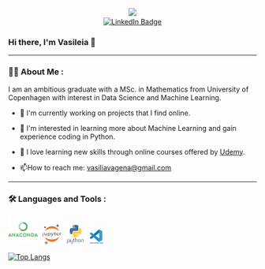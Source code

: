 
<div id="header" align="center">
  <img src="https://media.giphy.com/media/hpXdHPfFI5wTABdDx9/giphy.gif" width="350"/>
</div>


<div id="header" align="center">
  <a href="https://www.linkedin.com/in/vasileia-vagena/">
    <img src="https://img.shields.io/badge/LinkedIn-blue?style=flat&logo=linkedin&logoColor=white" alt="LinkedIn Badge"/> 
  </a>
</div>

### Hi there, I'm Vasileia 👋

---

### :woman_technologist: About Me :

I am an ambitious graduate with a MSc. in Mathematics from University of Copenhagen with interest in Data Science and Machine Learning.

- :telescope: I'm currently working on projects that I find online.

- :eyes: I'm interested in learning more about Machine Learning and gain experience coding in Python.
   
- :seedling: I love learning new skills through online courses offered by [Udemy](https://www.udemy.com/).

- :mailbox:How to reach me: vasiliavagena@gmail.com

---

### :hammer_and_wrench: Languages and Tools :

<div>
  <img src="https://github.com/devicons/devicon/blob/master/icons/anaconda/anaconda-original-wordmark.svg" title="Anacoda" alt="Anacoda" width="60" height="60"/>&nbsp;
  <img src="https://github.com/devicons/devicon/blob/master/icons/jupyter/jupyter-original-wordmark.svg" title="jupyter" alt="jupyter" width="40" height="40"/>&nbsp;
  <img src="https://github.com/devicons/devicon/blob/master/icons/python/python-original-wordmark.svg"  title="python" alt="python" width="40" height="40"/>&nbsp;
  <img src="https://github.com/devicons/devicon/blob/master/icons/vscode/vscode-original-wordmark.svg" title="vscode" alt="vscode" width="30" height="30"/>&nbsp;
  

[![Top Langs](https://github-readme-stats.vercel.app/api/top-langs/?username=your-github-username&layout=compact&theme=vision-friendly-dark)](https://github.com/VasileiaVagena)
    
